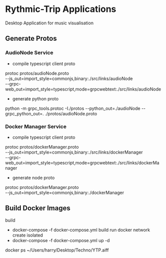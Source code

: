 # Rythmic-Trip Applications
Desktop Application for music visualisation

## Generate Protos


### AudioNode Service
- compile typescript client proto

protoc protos/audioNode.proto  \
--js_out=import_style=commonjs,binary:./src/links/audioNode \
--grpc-web_out=import_style=typescript,mode=grpcwebtext:./src/links/audioNode

- generate python proto

python -m grpc_tools.protoc -I./protos --python_out=./audioNode --grpc_python_out=. ./protos/audioNode.proto


### Docker Manager Service

- compile typescript client proto

protoc protos/dockerManager.proto  \
--js_out=import_style=commonjs,binary:./src/links/dockerManager \
--grpc-web_out=import_style=typescript,mode=grpcwebtext:./src/links/dockerManager

- generate node proto

protoc protos/dockerManager.proto  \
--js_out=import_style=commonjs,binary:./dockerManager

## Build Docker Images
build
- docker-compose -f docker-compose.yml build
run
docker network create isolated
- docker-compose -f docker-compose.yml up -d

docker ps
~/Users/harry/Desktop/Techno/YTP.aiff
